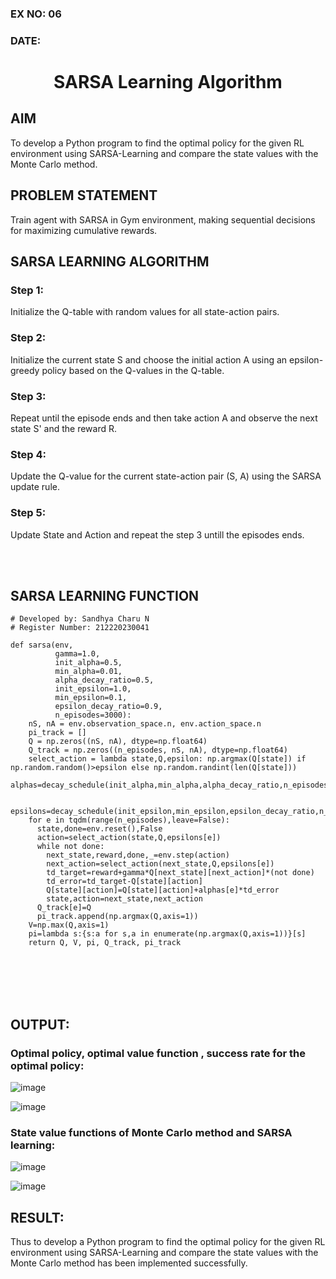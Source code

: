 ### EX NO: 06
### DATE:
# <p align="center">SARSA Learning Algorithm</p>

## AIM
To develop a Python program to find the optimal policy for the given RL environment using SARSA-Learning and compare the state values with the Monte Carlo method.

## PROBLEM STATEMENT
Train agent with SARSA in Gym environment, making sequential decisions for maximizing cumulative rewards.

## SARSA LEARNING ALGORITHM
### Step 1:
Initialize the Q-table with random values for all state-action pairs.

### Step 2:
Initialize the current state S and choose the initial action A using an epsilon-greedy policy based on the Q-values in the Q-table.

### Step 3:
Repeat until the episode ends and then take action A and observe the next state S' and the reward R.

### Step 4:
Update the Q-value for the current state-action pair (S, A) using the SARSA update rule.

### Step 5:
Update State and Action and repeat the step 3 untill the episodes ends.

<br>
<br>

## SARSA LEARNING FUNCTION
```python3
# Developed by: Sandhya Charu N
# Register Number: 212220230041

def sarsa(env,
          gamma=1.0,
          init_alpha=0.5,
          min_alpha=0.01,
          alpha_decay_ratio=0.5,
          init_epsilon=1.0,
          min_epsilon=0.1,
          epsilon_decay_ratio=0.9,
          n_episodes=3000):
    nS, nA = env.observation_space.n, env.action_space.n
    pi_track = []
    Q = np.zeros((nS, nA), dtype=np.float64)
    Q_track = np.zeros((n_episodes, nS, nA), dtype=np.float64)
    select_action = lambda state,Q,epsilon: np.argmax(Q[state]) if np.random.random()>epsilon else np.random.randint(len(Q[state]))
    alphas=decay_schedule(init_alpha,min_alpha,alpha_decay_ratio,n_episodes)

    epsilons=decay_schedule(init_epsilon,min_epsilon,epsilon_decay_ratio,n_episodes)
    for e in tqdm(range(n_episodes),leave=False):
      state,done=env.reset(),False
      action=select_action(state,Q,epsilons[e])
      while not done:
        next_state,reward,done,_=env.step(action)
        next_action=select_action(next_state,Q,epsilons[e])
        td_target=reward+gamma*Q[next_state][next_action]*(not done)
        td_error=td_target-Q[state][action]
        Q[state][action]=Q[state][action]+alphas[e]*td_error
        state,action=next_state,next_action
      Q_track[e]=Q
      pi_track.append(np.argmax(Q,axis=1))
    V=np.max(Q,axis=1)
    pi=lambda s:{s:a for s,a in enumerate(np.argmax(Q,axis=1))}[s]
    return Q, V, pi, Q_track, pi_track
```

<br>
<br>
<br>
<br>

## OUTPUT:
### Optimal policy, optimal value function , success rate for the optimal policy:
![image](https://github.com/Sandhyacharu/sarsa-learning/assets/75235167/0e5bc704-bf54-46cd-9098-94c3c7741e5c)

![image](https://github.com/Sandhyacharu/sarsa-learning/assets/75235167/ada93228-560c-43b8-894c-00ecce5b9342)

### State value functions of Monte Carlo method and SARSA learning:
![image](https://github.com/Sandhyacharu/sarsa-learning/assets/75235167/8ce768be-5a11-4ee4-a5d1-7bc2ebdd707e)

![image](https://github.com/Sandhyacharu/sarsa-learning/assets/75235167/1d04d2bc-dd07-4844-9e57-117922ea0ad4)

## RESULT:
Thus to develop a Python program to find the optimal policy for the given RL environment using SARSA-Learning and compare the state values with the Monte Carlo method has been implemented successfully.
